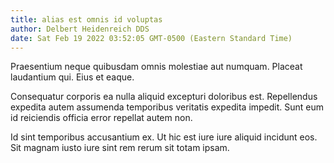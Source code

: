 ```yaml
---
title: alias est omnis id voluptas
author: Delbert Heidenreich DDS
date: Sat Feb 19 2022 03:52:05 GMT-0500 (Eastern Standard Time)
---
```

Praesentium neque quibusdam omnis molestiae aut numquam. Placeat laudantium qui. Eius et eaque.

 Consequatur corporis ea nulla aliquid excepturi doloribus est. Repellendus expedita autem assumenda temporibus veritatis expedita impedit. Sunt eum id reiciendis officia error repellat autem non.

 Id sint temporibus accusantium ex. Ut hic est iure iure aliquid incidunt eos. Sit magnam iusto iure sint rem rerum sit totam ipsam.